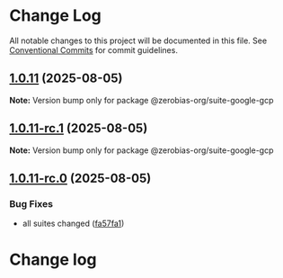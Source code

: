 # Change Log

All notable changes to this project will be documented in this file.
See [Conventional Commits](https://conventionalcommits.org) for commit guidelines.

## [1.0.11](https://github.com/zerobias-org/suite/compare/@zerobias-org/suite-google-gcp@1.0.11-rc.1...@zerobias-org/suite-google-gcp@1.0.11) (2025-08-05)

**Note:** Version bump only for package @zerobias-org/suite-google-gcp





## [1.0.11-rc.1](https://github.com/zerobias-org/suite/compare/@zerobias-org/suite-google-gcp@1.0.11-rc.0...@zerobias-org/suite-google-gcp@1.0.11-rc.1) (2025-08-05)

**Note:** Version bump only for package @zerobias-org/suite-google-gcp





## [1.0.11-rc.0](https://github.com/zerobias-org/suite/compare/@zerobias-org/suite-google-gcp@1.0.10...@zerobias-org/suite-google-gcp@1.0.11-rc.0) (2025-08-05)


### Bug Fixes

* all suites changed ([fa57fa1](https://github.com/zerobias-org/suite/commit/fa57fa1af7628003297df46b2d7740fe95bd2666))





# Change log
